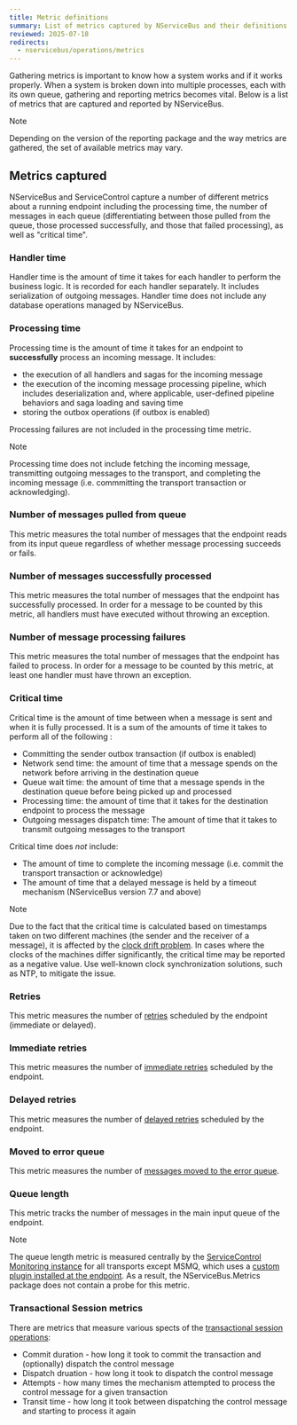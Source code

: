 ```yaml
---
title: Metric definitions
summary: List of metrics captured by NServiceBus and their definitions
reviewed: 2025-07-18
redirects:
  - nservicebus/operations/metrics
---
```


Gathering metrics is important to know how a system works and if it works properly. When a system is broken down into multiple processes, each with its own queue, gathering and reporting metrics becomes vital. Below is a list of metrics that are captured and reported by NServiceBus.

> [!NOTE]
> Depending on the version of the reporting package and the way metrics are gathered, the set of available metrics may vary.

## Metrics captured

NServiceBus and ServiceControl capture a number of different metrics about a running endpoint including the processing time, the number of messages in each queue (differentiating between those pulled from the queue, those processed successfully, and those that  failed processing), as well as "critical time".

### Handler time

Handler time is the amount of time it takes for each handler to perform the business logic. It is recorded for each handler separately. It includes serialization of outgoing messages. Handler time does not include any database operations managed by NServiceBus.

### Processing time

Processing time is the amount of time it takes for an endpoint to **successfully** process an incoming message. It includes:

- the execution of all handlers and sagas for the incoming message
- the execution of the incoming message processing pipeline, which includes deserialization and, where applicable, user-defined pipeline behaviors and saga loading and saving time
- storing the outbox operations (if outbox is enabled)

Processing failures are not included in the processing time metric.

> [!NOTE]
> Processing time does not include fetching the incoming message, transmitting outgoing messages to the transport, and completing the incoming message (i.e. commmitting the transport transaction or acknowledging).

### Number of messages pulled from queue

This metric measures the total number of messages that the endpoint reads from its input queue regardless of whether message processing succeeds or fails.

### Number of messages successfully processed

This metric measures the total number of messages that the endpoint has successfully processed. In order for a message to be counted by this metric, all handlers must have executed without throwing an exception.

### Number of message processing failures

This metric measures the total number of messages that the endpoint has failed to process. In order for a message to be counted by this metric, at least one handler must have thrown an exception.

### Critical time

Critical time is the amount of time between when a message is sent and when it is fully processed. It is a sum of the amounts of time it takes to perform all of the following :

- Committing the sender outbox transaction (if outbox is enabled)
- Network send time: the amount of time that a message spends on the network before arriving in the destination queue
- Queue wait time: the amount of time that a message spends in the destination queue before being picked up and processed
- Processing time: the amount of time that it takes for the destination endpoint to process the message
- Outgoing messages dispatch time: The amount of time that it takes to transmit outgoing messages to the transport

Critical time does _not_ include:

- The amount of time to complete the incoming message (i.e. commit the transport transaction or acknowledge)
- The amount of time that a delayed message is held by a timeout mechanism (NServiceBus version 7.7 and above)

> [!NOTE]
> Due to the fact that the critical time is calculated based on timestamps taken on two different machines (the sender and the receiver of a message), it is affected by the [clock drift problem](https://en.wikipedia.org/wiki/Clock_drift). In cases where the clocks of the machines differ significantly, the critical time may be reported as a negative value. Use well-known clock synchronization solutions, such as NTP, to mitigate the issue.

### Retries

This metric measures the number of [retries](/nservicebus/recoverability) scheduled by the endpoint (immediate or delayed).

### Immediate retries

This metric measures the number of [immediate retries](/nservicebus/recoverability/#immediate-retries) scheduled by the endpoint.

### Delayed retries

This metric measures the number of [delayed retries](/nservicebus/recoverability/#delayed-retries) scheduled by the endpoint.

### Moved to error queue

This metric measures the number of [messages moved to the error queue](/nservicebus/recoverability/#fault-handling).

### Queue length

This metric tracks the number of messages in the main input queue of the endpoint.

> [!NOTE]
> The queue length metric is measured centrally by the [ServiceControl Monitoring instance](/servicecontrol/monitoring-instances) for all transports except MSMQ, which uses a [custom plugin installed at the endpoint](/monitoring/metrics/msmq-queue-length.md). As a result, the NServiceBus.Metrics package does not contain a probe for this metric.

### Transactional Session metrics

There are metrics that measure various spects of the [transactional session operations](/nservicebus/transactional-session/#how-it-works):

- Commit duration - how long it took to commit the transaction and (optionally) dispatch the control message
- Dispatch druation - how long it took to dispatch the control message
- Attempts - how many times the mechanism attempted to process the control message for a given transaction
- Transit time - how long it took between dispatching the control message and starting to process it again
